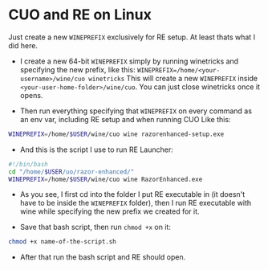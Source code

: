 # CUO and RE on Linux

Just create a new `WINEPREFIX` exclusively for RE setup.
At least thats what I did here.

* I create a new 64-bit `WINEPREFIX` simply by running winetricks and specifying the new prefix, like this:
  ```WINEPREFIX=/home/<your-username>/wine/cuo winetricks```
  This will create a new `WINEPREFIX` inside `<your-user-home-folder>/wine/cuo`.
  You can just close winetricks once it opens.

* Then run everything specifying that `WINEPREFIX` on every command as an env var, including RE setup and when running CUO
  Like this:

```sh
WINEPREFIX=/home/$USER/wine/cuo wine razorenhanced-setup.exe
```

* And this is the script I use to run RE Launcher:

```sh
#!/bin/bash
cd "/home/$USER/uo/razor-enhanced/"
WINEPREFIX=/home/$USER/wine/cuo wine RazorEnhanced.exe
```

* As you see, I first cd into the folder I put RE executable in (it doesn't have to be inside the `WINEPREFIX` folder), then I run RE executable with wine while specifying the new prefix we created for it.

* Save that bash script, then run `chmod +x` on it:

```bash
chmod +x name-of-the-script.sh
```

* After that run the bash script and RE should open.

